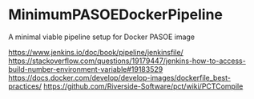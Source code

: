 # MinimumPASOEDockerPipeline
A minimal viable pipeline setup for Docker PASOE image

https://www.jenkins.io/doc/book/pipeline/jenkinsfile/
https://stackoverflow.com/questions/19179447/jenkins-how-to-access-build-number-environment-variable#19183529
https://docs.docker.com/develop/develop-images/dockerfile_best-practices/
https://github.com/Riverside-Software/pct/wiki/PCTCompile

